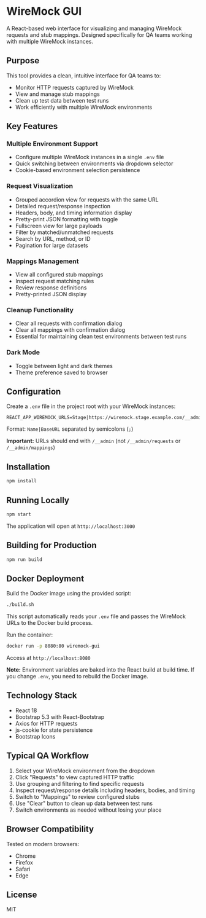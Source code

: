 # WireMock GUI

A React-based web interface for visualizing and managing WireMock requests and stub mappings. Designed specifically for QA teams working with multiple WireMock instances.

## Purpose

This tool provides a clean, intuitive interface for QA teams to:
- Monitor HTTP requests captured by WireMock
- View and manage stub mappings
- Clean up test data between test runs
- Work efficiently with multiple WireMock environments

## Key Features

### Multiple Environment Support
- Configure multiple WireMock instances in a single `.env` file
- Quick switching between environments via dropdown selector
- Cookie-based environment selection persistence

### Request Visualization
- Grouped accordion view for requests with the same URL
- Detailed request/response inspection
- Headers, body, and timing information display
- Pretty-print JSON formatting with toggle
- Fullscreen view for large payloads
- Filter by matched/unmatched requests
- Search by URL, method, or ID
- Pagination for large datasets

### Mappings Management
- View all configured stub mappings
- Inspect request matching rules
- Review response definitions
- Pretty-printed JSON display

### Cleanup Functionality
- Clear all requests with confirmation dialog
- Clear all mappings with confirmation dialog
- Essential for maintaining clean test environments between test runs

### Dark Mode
- Toggle between light and dark themes
- Theme preference saved to browser

## Configuration

Create a `.env` file in the project root with your WireMock instances:

```env
REACT_APP_WIREMOCK_URLS=Stage|https://wiremock.stage.example.com/__admin;QA01|https://wiremock.qa01.example.com/__admin;QA02|https://wiremock.qa02.example.com/__admin;QA03|https://wiremock.qa03.example.com/__admin;QA04|https://wiremock.qa04.example.com/__admin
```

Format: `Name|BaseURL` separated by semicolons (`;`)

**Important:** URLs should end with `/__admin` (not `/__admin/requests` or `/__admin/mappings`)

## Installation

```bash
npm install
```

## Running Locally

```bash
npm start
```

The application will open at `http://localhost:3000`

## Building for Production

```bash
npm run build
```

## Docker Deployment

Build the Docker image using the provided script:

```bash
./build.sh
```

This script automatically reads your `.env` file and passes the WireMock URLs to the Docker build process.

Run the container:

```bash
docker run -p 8080:80 wiremock-gui
```

Access at `http://localhost:8080`

**Note:** Environment variables are baked into the React build at build time. If you change `.env`, you need to rebuild the Docker image.

## Technology Stack

- React 18
- Bootstrap 5.3 with React-Bootstrap
- Axios for HTTP requests
- js-cookie for state persistence
- Bootstrap Icons

## Typical QA Workflow

1. Select your WireMock environment from the dropdown
2. Click "Requests" to view captured HTTP traffic
3. Use grouping and filtering to find specific requests
4. Inspect request/response details including headers, bodies, and timing
5. Switch to "Mappings" to review configured stubs
6. Use "Clear" button to clean up data between test runs
7. Switch environments as needed without losing your place

## Browser Compatibility

Tested on modern browsers:
- Chrome
- Firefox
- Safari
- Edge

## License

MIT
